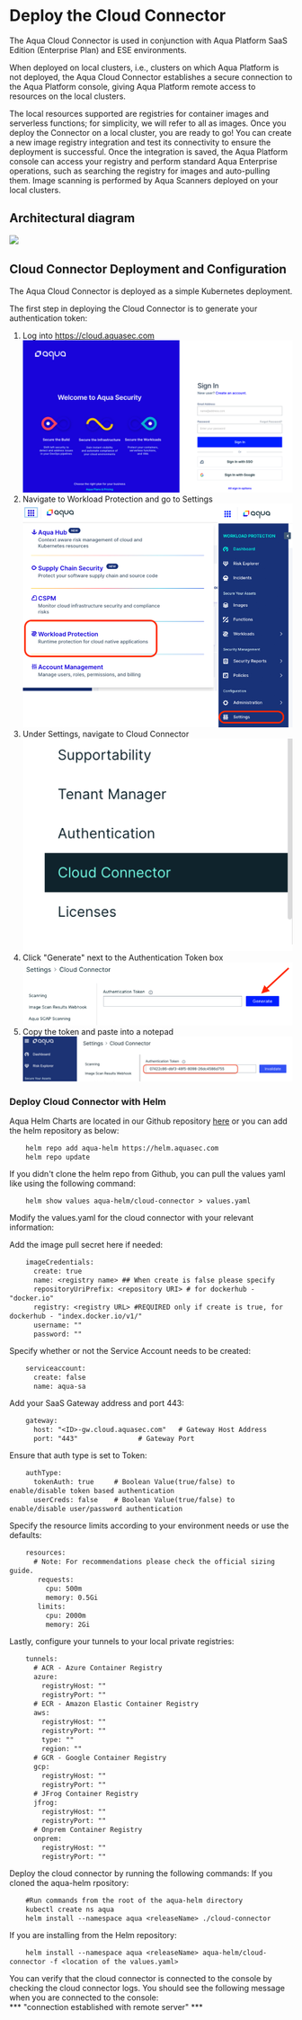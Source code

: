 # Deploy the Cloud Connector

The Aqua Cloud Connector is used in conjunction with Aqua Platform SaaS Edition (Enterprise Plan) and ESE environments.

When deployed on local clusters, i.e., clusters on which Aqua Platform is not deployed, the Aqua Cloud Connector establishes a secure connection to the Aqua Platform console, giving Aqua Platform remote access to resources on the local clusters.

The local resources supported are registries for container images and serverless functions; for simplicity, we will refer to all as images. Once you deploy the Connector on a local cluster, you are ready to go! You can create a new image registry integration and test its connectivity to ensure the deployment is successful. Once the integration is saved, the Aqua Platform console can access your registry and perform standard Aqua Enterprise operations, such as searching the registry for images and auto-pulling them. Image scanning is performed by Aqua Scanners deployed on your local clusters.

## Architectural diagram

![](/cwpp/images/ccArch.jpg)

## Cloud Connector Deployment and Configuration

The Aqua Cloud Connector is deployed as a simple Kubernetes deployment.

The first step in deploying the Cloud Connector is to generate your authentication token:

1. Log into https://cloud.aquasec.com 
![](images/cloudAquasec.png)
2. Navigate to Workload Protection and go to Settings
![](images/cwpp.png)
3. Under Settings, navigate to Cloud Connector
![](images/cc.png)
4. Click "Generate" next to the Authentication Token box 
![](images/ccTokenGen.png)
5. Copy the token and paste into a notepad
![](images/tokenGens.png)

### Deploy Cloud Connector with Helm

Aqua Helm Charts are located in our Github repository [here](https://github.com/aquasecurty/aqua-helm) or you can add the helm repository as below:
```
    helm repo add aqua-helm https://helm.aquasec.com
    helm repo update
```
If you didn't clone the helm repo from Github, you can pull the values yaml like using the following command:
```
    helm show values aqua-helm/cloud-connector > values.yaml
```
Modify the values.yaml for the cloud connector with your relevant information:

Add the image pull secret here if needed:
```
    imageCredentials:
      create: true
      name: <registry name> ## When create is false please specify
      repositoryUriPrefix: <repository URI> # for dockerhub - "docker.io"
      registry: <registry URL> #REQUIRED only if create is true, for dockerhub - "index.docker.io/v1/"
      username: ""
      password: ""
```
Specify whether or not the Service Account needs to be created:
```
    serviceaccount:
      create: false
      name: aqua-sa
```
Add your SaaS Gateway address and port 443:
```
    gateway:
      host: "<ID>-gw.cloud.aquasec.com"   # Gateway Host Address
      port: "443"               # Gateway Port
```
Ensure that auth type is set to Token:
```
    authType:
      tokenAuth: true     # Boolean Value(true/false) to enable/disable token based authentication
      userCreds: false    # Boolean Value(true/false) to enable/disable user/password authentication
```
Specify the resource limits according to your environment needs or use the defaults:
```
    resources:
      # Note: For recommendations please check the official sizing guide.
       requests:
         cpu: 500m
         memory: 0.5Gi
       limits:
         cpu: 2000m
         memory: 2Gi
```
Lastly, configure your tunnels to your local private registries:
```
    tunnels:
      # ACR - Azure Container Registry
      azure:
        registryHost: ""
        registryPort: ""
      # ECR - Amazon Elastic Container Registry
      aws:
        registryHost: ""
        registryPort: ""
        type: ""
        region: ""
      # GCR - Google Container Registry
      gcp:
        registryHost: ""
        registryPort: ""
      # JFrog Container Registry
      jfrog:
        registryHost: ""
        registryPort: ""
      # Onprem Container Registry
      onprem:
        registryHost: ""
        registryPort: ""
```
Deploy the cloud connector by running the following commands:
If you cloned the aqua-helm rpository:
    
```
    #Run commands from the root of the aqua-helm directory
    kubectl create ns aqua
    helm install --namespace aqua <releaseName> ./cloud-connector
```
If you are installing from the Helm repository:
```
    helm install --namespace aqua <releaseName> aqua-helm/cloud-connector -f <location of the values.yaml>
```
You can verify that the cloud connector is connected to the console by checking the cloud connector logs. You should see the following message when you are connected to the console:
<br>
*** "connection established with remote server" ***


